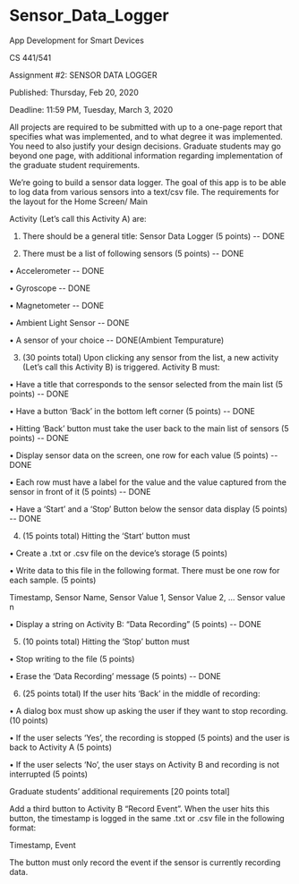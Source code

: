 # Sensor_Data_Logger

App Development for Smart Devices

CS 441/541

Assignment #2: SENSOR DATA LOGGER

Published: Thursday, Feb 20, 2020

Deadline: 11:59 PM, Tuesday, March 3, 2020

All projects are required to be submitted with up to a one-page report that specifies what was
implemented, and to what degree it was implemented. You need to also justify your design
decisions. Graduate students may go beyond one page, with additional information regarding
implementation of the graduate student requirements.

We’re going to build a sensor data logger. The goal of this app is to be able to log data from
various sensors into a text/csv file. The requirements for the layout for the Home Screen/ Main

Activity (Let’s call this Activity A) are:
1. There should be a general title: Sensor Data Logger (5 points) -- DONE

2. There must be a list of following sensors (5 points) -- DONE

• Accelerometer -- DONE

• Gyroscope -- DONE

• Magnetometer -- DONE

• Ambient Light Sensor -- DONE

• A sensor of your choice -- DONE(Ambient Tempurature)

3. (30 points total) Upon clicking any sensor from the list, a new activity (Let’s call this
Activity B) is triggered. Activity B must:

• Have a title that corresponds to the sensor selected from the main list (5 points) -- DONE

• Have a button ‘Back’ in the bottom left corner (5 points) -- DONE

• Hitting ‘Back’ button must take the user back to the main list of sensors (5
points) -- DONE

• Display sensor data on the screen, one row for each value (5 points) -- DONE

• Each row must have a label for the value and the value captured from the sensor
in front of it (5 points) -- DONE

• Have a ‘Start’ and a ‘Stop’ Button below the sensor data display (5 points) -- DONE

4. (15 points total) Hitting the ‘Start’ button must

• Create a .txt or .csv file on the device’s storage (5 points)

• Write data to this file in the following format. There must be one row for each
sample. (5 points)

Timestamp, Sensor Name, Sensor Value 1, Sensor Value 2, … Sensor value n

• Display a string on Activity B: “Data Recording” (5 points) -- DONE

5. (10 points total) Hitting the ‘Stop’ button must

• Stop writing to the file (5 points)

• Erase the ‘Data Recording’ message (5 points) -- DONE

6. (25 points total) If the user hits ‘Back’ in the middle of recording:

• A dialog box must show up asking the user if they want to stop recording. (10
points)

• If the user selects ‘Yes’, the recording is stopped (5 points) and the user is back
to Activity A (5 points)

• If the user selects ‘No’, the user stays on Activity B and recording is not
interrupted (5 points)

Graduate students’ additional requirements [20 points total]

Add a third button to Activity B “Record Event”. When the user hits this button, the timestamp
is logged in the same .txt or .csv file in the following format:

Timestamp, Event

The button must only record the event if the sensor is currently recording data.
